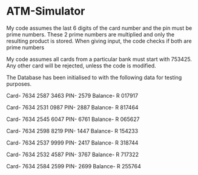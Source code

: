 # ATM-Simulator 


My code assumes the last 6 digits of the card number and the pin must be prime numbers. These 2 prime numbers are multiplied and only the resulting product is stored. When giving input, the code checks if both are prime numbers 


My code assumes all cards from a particular bank must start with 753425. Any other card will be rejected, unless the code is modified.


The Database has been initialised to with the following data for testing purposes.


Card- 7634 2587 3463
PIN- 2579
Balance- R 017917



Card- 7634 2531 0987
PIN- 2887
Balance- R 817464



Card- 7634 2545 6047
PIN- 6761
Balance- R 065627



Card- 7634 2598 8219
PIN- 1447
Balance- R 154233



Card- 7634 2537 9999
PIN- 2417
Balance- R 318744



Card- 7634 2532 4587
PIN- 3767
Balance- R 717322




Card- 7634 2584 2599
PIN- 2699
Balance- R 255764

